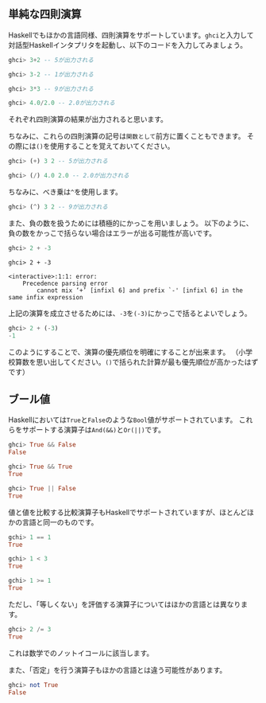




## 単純な四則演算

Haskellでもほかの言語同様、四則演算をサポートしています。`ghci`と入力して対話型Haskellインタプリタを起動し、以下のコードを入力してみましょう。

```hs
ghci> 3+2 -- 5が出力される
```

```hs
ghci> 3-2 -- 1が出力される
```

```hs
ghci> 3*3 -- 9が出力される
```

```hs
ghci> 4.0/2.0 -- 2.0が出力される
```


それぞれ四則演算の結果が出力されると思います。


ちなみに、これらの四則演算の記号は`関数として`前方に置くこともできます。
その際には`()`を使用することを覚えておいてください。

```hs
ghci> (+) 3 2 -- 5が出力される
```

```hs
ghci> (/) 4.0 2.0 -- 2.0が出力される
```

ちなみに、べき乗は`^`を使用します。

```hs
ghci> (^) 3 2 -- 9が出力される
```


また、負の数を扱うためには積極的にかっこを用いましょう。
以下のように、負の数をかっこで括らない場合はエラーが出る可能性が高いです。

```hs
ghci> 2 + -3
```

```
ghci> 2 + -3

<interactive>:1:1: error:
    Precedence parsing error
        cannot mix ‘+’ [infixl 6] and prefix `-' [infixl 6] in the same infix expression
```


上記の演算を成立させるためには、`-3`を`(-3)`にかっこで括るとよいでしょう。

```hs
ghci> 2 + (-3)
-1
```

このようにすることで、演算の優先順位を明確にすることが出来ます。
（小学校算数を思い出してください。`()`で括られた計算が最も優先順位が高かったはずです）



## ブール値

Haskellにおいては`True`と`False`のような`Bool`値がサポートされています。
これらをサポートする演算子は`And(&&)`と`Or(||)`です。

```hs
ghci> True && False
False
```

```hs
ghci> True && True
True
```


```hs
ghci> True || False
True
```

値と値を比較する比較演算子もHaskellでサポートされていますが、ほとんどほかの言語と同一のものです。


```hs
gchi> 1 == 1
True
```

```hs
gchi> 1 < 3
True
```

```hs
gchi> 1 >= 1
True
```

ただし、「等しくない」を評価する演算子についてはほかの言語とは異なります。

```hs
ghci> 2 /= 3
True
```

これは数学でのノットイコールに該当します。


また、「否定」を行う演算子もほかの言語とは違う可能性があります。

```hs
ghci> not True
False
```
































